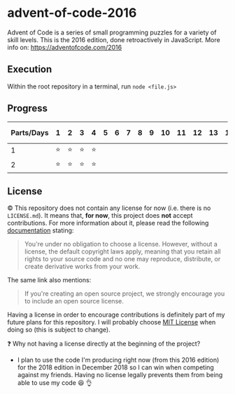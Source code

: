 # advent-of-code-2016
Advent of Code is a series of small programming puzzles for a variety of skill levels. This is the 2016 edition, done retroactively in JavaScript.
More info on: https://adventofcode.com/2016

## Execution

Within the root repository in a terminal, run `node <file.js>`

## Progress

|Parts/Days|1|2|3|4|5|6|7|8|9|10|11|12|13|14|15|16|17|18|19|20|21|22|23|24|25 :christmas_tree:|
|-|-|-|-|-|-|-|-|-|-|-|-|-|-|-|-|-|-|-|-|-|-|-|-|-|-|
|1|:star:|:star:|:star:|:star:|
|2|:star:|:star:|:star:|:star:|

## License

:copyright: This repository does not contain any license for now (i.e. there is no `LICENSE.md`). It means that, **for now**, this project does **not** accept contributions.
For more information about it, please read the following [documentation](https://help.github.com/articles/licensing-a-repository/#choosing-the-right-license) stating:
> You're under no obligation to choose a license. However, without a license, the default copyright laws apply, meaning that you retain all rights to your source code and no one may reproduce, distribute, or create derivative works from your work.

The same link also mentions:
> If you're creating an open source project, we strongly encourage you to include an open source license.

Having a license in order to encourage contributions is definitely part of my future plans for this repository. I will probably choose [MIT License](https://choosealicense.com/licenses/mit/) when doing so (this is subject to change).

:question: Why not having a license directly at the beginning of the project?

- I plan to use the code I'm producing right now (from this 2016 edition) for the 2018 edition in December 2018 so I can win when competing against my friends. Having no license legally prevents them from being able to use my code :laughing: :ok_hand:
